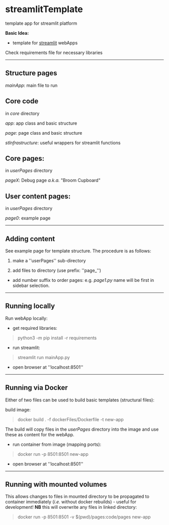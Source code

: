 # streamlitTemplate
 template app for streamlit platform

 **Basic Idea:**
 * template for [streamlit](https://streamlit.io) webApps

 Check requirements file for necessary libraries

---

## Structure pages

*mainApp*: main file to run

## Core code
in *core* directory

*app*: app class and basic structure

*page*: page class and basic structure

*stInfrastructure*: useful wrappers for streamlit functions

## Core pages:
in *userPages* directory

*pageX*: Debug page _a.k.a._ "Broom Cupboard"

## User content pages:
in *userPages* directory

*page0*: example page


---

## Adding content

See example page for template structure.
The procedure is as follows:

1. make a ''userPages'' sub-directory

2. add files to directory (use prefix: ''page_'')
  * add number suffix to order pages: e.g. _page1.py_ name will be first in sidebar selection.

---

## Running locally

Run webApp locally:

* get required libraries:
> python3 -m pip install -r requirements

* run streamlit:
> streamlit run mainApp.py

* open browser at ''localhost:8501''

---

## Running via Docker

Either of two files can be used to build basic templates (structural files):

build image:

> docker build . -f dockerFiles/Dockerfile -t new-app

The build will copy files in the _userPages_ directory into the image and use these as content for the webApp.

* run container from image (mapping ports):

> docker run -p 8501:8501 new-app

* open browser at ''localhost:8501''

---

## Running with mounted volumes

This allows changes to files in mounted directory to be propagated to container immediately (*i.e.* without docker rebuilds) - useful for development!
**NB** this will overwrite any files in linked directory:

> docker run -p 8501:8501 -v $(pwd)/pages:code/pages new-app
